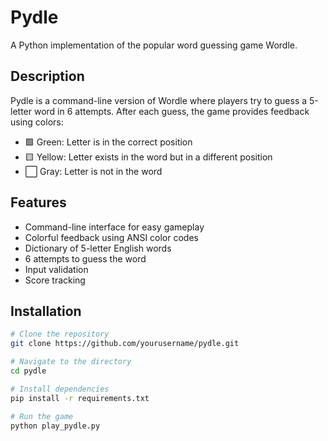 # Pydle

A Python implementation of the popular word guessing game Wordle.

## Description

Pydle is a command-line version of Wordle where players try to guess a 5-letter word in 6 attempts. After each guess, the game provides feedback using colors:

- 🟩 Green: Letter is in the correct position
- 🟨 Yellow: Letter exists in the word but in a different position
- ⬜ Gray: Letter is not in the word

## Features

- Command-line interface for easy gameplay
- Colorful feedback using ANSI color codes
- Dictionary of 5-letter English words
- 6 attempts to guess the word
- Input validation
- Score tracking

## Installation

```bash
# Clone the repository
git clone https://github.com/yourusername/pydle.git

# Navigate to the directory
cd pydle

# Install dependencies
pip install -r requirements.txt

# Run the game
python play_pydle.py
```
